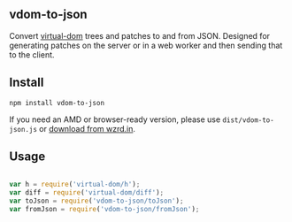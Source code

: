 vdom-to-json 
----

Convert [virtual-dom](https://github.com/Matt-Esch/virtual-dom) trees and patches to and from JSON. Designed for generating patches on the server or in a web worker and then sending that to the client.

Install
---

```
npm install vdom-to-json
```

If you need an AMD or browser-ready version, please use `dist/vdom-to-json.js` or [download from wzrd.in](https://wzrd.in/standalone/vdom-to-json@latest).

Usage
---

```js

var h = require('virtual-dom/h');
var diff = require('virtual-dom/diff');
var toJson = require('vdom-to-json/toJson');
var fromJson = require('vdom-to-json/fromJson');



```
